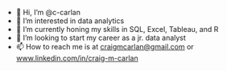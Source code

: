 - 👋 Hi, I’m @c-carlan
- 👀 I’m interested in data analytics
- 🌱 I’m currently honing my skills in SQL, Excel, Tableau, and R
- 💞️ I’m looking to start my career as a jr. data analyst
- 📫 How to reach me is at craigmcarlan@gmail.com or www.linkedin.com/in/craig-m-carlan

<!---
c-carlan/c-carlan is a ✨ special ✨ repository because its `README.md` (this file) appears on your GitHub profile.
You can click the Preview link to take a look at your changes.
--->
